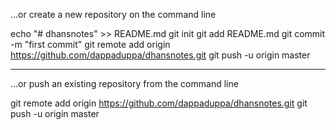 …or create a new repository on the command line

echo "# dhansnotes" >> README.md
git init
git add README.md
git commit -m "first commit"
git remote add origin https://github.com/dappaduppa/dhansnotes.git
git push -u origin master

-------------

…or push an existing repository from the command line

git remote add origin https://github.com/dappaduppa/dhansnotes.git
git push -u origin master
